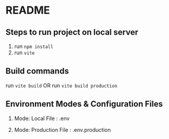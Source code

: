 # README #

Steps to run project on local server 
------------------------------------
1. run `npm install`
2. run `vite`


Build commands
--------------
run `vite build` 
OR
run `vite build production`	


Environment Modes & Configuration Files
---------------------------------------
1. Mode: Local
   File : .env 

2. Mode: Production
   File : .env.production

